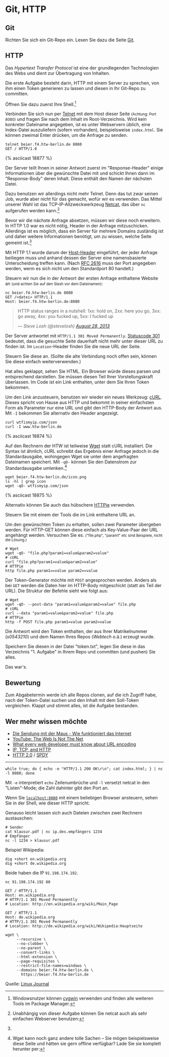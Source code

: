 # Git, HTTP

## Git

Richten Sie sich ein Git-Repo ein. Lesen Sie dazu die Seite [Git](/wiki/git).


## HTTP

Das _Hypertext Transfer Protocol_ ist eine der grundlegenden Technologien des Webs und dient zur Übertragung von Inhalten.

Die erste Aufgabe besteht darin, HTTP mit einem Server zu sprechen, von ihm einen Token generieren zu lassen und diesen in Ihr Git-Repo zu committen.

Öffnen Sie dazu zuerst Ihre Shell.[^shell]

Verbinden Sie sich nun per [Telnet](http://de.wikipedia.org/wiki/Telnet) mit dem Host dieser Seite <small>(Achtung: Port 8080)</small> und fragen Sie nach dem Inhalt im Root-Verzeichnis. Wird kein konkreter Dateiname angegeben, ist es unter Webservern üblich, eine Index-Datei auszuliefern (sofern vorhanden), beispielsweise `index.html`. Sie können zweimal Enter drücken, um die Anfrage zu senden.

```shell
telnet beier.f4.htw-berlin.de 8080
GET / HTTP/1.0
```

{% asciicast 18877 %}

Der Server teilt Ihnen in seiner Antwort zuerst im "Response-Header" einige Informationen über die gewünschte Datei mit und schickt Ihnen dann im "Response-Body" deren Inhalt. Diese enthält den Namen der nächsten Datei.

Dazu benutzen wir allerdings nicht mehr Telnet. Denn das tut zwar seinen Job, wurde aber nicht für das gemacht, wofür wir es verwenden. Das Mittel unserer Wahl ist das TCP-IP-Allzweckwerkzeug [Netcat](http://de.wikipedia.org/wiki/Netcat), das über `nc` aufgerufen werden kann.[^netcat]

Bevor wir die nächste Anfrage absetzen, müssen wir diese noch erweitern. In HTTP 1.0 war es nicht nötig, Header in der Anfrage mitzuschicken. Allerdings ist es möglich, dass ein Server für mehrere Domains zuständig ist und daher weitere Informationen benötigt, um zu wissen, welche Seite gemeint ist.[^wikipedia]

Mit HTTP 1.1 wurde darum der [Host-Header](http://de.wikipedia.org/wiki/Host_Header) eingeführt, der jeder Anfrage beiliegen muss und anhand dessen der Server eine namensbasierte Unterscheidung treffen kann. (Nach [RFC 2616](http://www.w3.org/Protocols/rfc2616/rfc2616-sec14.html#sec14.23) muss der Port angegeben werden, wenn es sich nicht um den Standardport 80 handelt.)

Steuern wir nun die in der Antwort der ersten Anfrage enthaltene Website an <small>(und achten Sie auf den Slash vor dem Dateinamen)</small>:

```
nc beier.f4.htw-berlin.de 8080
GET /<datei> HTTP/1.1
Host: beier.f4.htw-berlin.de:8080
```

<blockquote class="twitter-tweet" lang="en"><p>HTTP status ranges in a nutshell: 1xx: hold on, 2xx: here you go, 3xx: go away, 4xx: you fucked up, 5xx: I fucked up</p><cite>— Steve Losh (@stevelosh) <a href="https://twitter.com/stevelosh/statuses/372740571749572610">August 28, 2013</a></cite></blockquote>

Der Server antwortet mit `HTTP/1.1 301 Moved Permanently`. [Statuscode 301](http://de.wikipedia.org/wiki/HTTP-Statuscode#3xx_.E2.80.93_Umleitung) bedeutet, dass die gesuchte Seite dauerhaft nicht mehr unter dieser URL zu finden ist. Im `Location`-Header finden Sie die neue URL der Seite.

Steuern Sie diese an. (Sollte die alte Verbindung noch offen sein, können Sie diese einfach weiterverwenden.)

Hat alles geklappt, sehen Sie HTML. Ein Browser würde dieses parsen und entsprechend darstellen. Sie müssen diesen Teil Ihrer Vorstellungskraft überlassen. Im Code ist ein Link enthalten, unter dem Sie Ihren Token bekommen.

Um den Link anzusteuern, benutzen wir wieder ein neues Werkzeug: [cURL](http://de.wikipedia.org/wiki/CURL). Dieses spricht von Hause aus HTTP und bekommt in seiner einfachsten Form als Parameter nur eine URL und gibt den HTTP-Body der Antwort aus. Mit `-I` bekommen Sie alternativ den Header angezeigt.

```shell
curl wtfismyip.com/json
curl -I www.htw-berlin.de
```

{% asciicast 18874 %}

Auf den Rechnern der HTW ist teilweise [Wget](https://www.gnu.org/software/wget/) statt cURL installiert. Die Syntax ist ähnlich, cURL schreibt das Ergebnis einer Anfrage jedoch in die Standardausgabe, wohingegen Wget sie unter dem angefragten Dateinamen speichert. Mit `-qO-` können Sie den Datenstrom zur Standardausgabe umlenken.[^wget]

```shell
wget beier.f4.htw-berlin.de/icon.png
ls -hl | grep icon
wget -qO- wtfismyip.com/json
```

{% asciicast 18875 %}

Alternativ können Sie auch das hübschere [HTTPie](https://github.com/jkbr/httpie) verwenden.

Steuern Sie mit einem der Tools die im Link enthaltene URL an.

Um den gewünschten Token zu erhalten, sollen zwei Parameter übergeben werden. Für HTTP-GET können diese einfach als Key-Value-Paar der URL angehängt werden. Versuchen Sie es.
<small>("file.php", "param1" etc sind Beispiele, nicht die Lösung.)</small>

```shell
# Wget
wget -qO- "file.php?param1=value&param2=value"
# cURL
curl "file.php?param1=value&param2=value"
# HTTPie
http file.php param1==value param2==value
```

Der Token-Generator möchte mit `POST` angesprochen werden. Anders als bei `GET` werden die Daten hier im HTTP-Body mitgeschickt (statt als Teil der URL). Die Struktur der Befehle sieht wie folgt aus:

```shell
# Wget
wget -qO- --post-data "param1=value&param2=value" file.php
# cURL
curl --data "param1=value&param2=value" file.php
# HTTPie
http -f POST file.php param1=value param2=value
```

Die Antwort wird den Token enthalten, der aus Ihrer Matrikelnummer (_s0543210_) und dem Namen Ihres Repos (_Webtech_ o.ä.) erzeugt wurde.

Speichern Sie diesen in der Datei "token.txt", legen Sie diese in das Verzeichnis "1. Aufgabe" in Ihrem Repo und committen (und pushen) Sie alles.

Das war's.


## Bewertung

Zum Abgabetermin werde ich alle Repos clonen, auf die ich Zugriff habe, nach der Token-Datei suchen und den Inhalt mit dem Soll-Token vergleichen. Klappt und stimmt alles, ist die Aufgabe bestanden.


## Wer mehr wissen möchte

* [Die Sendung mit der Maus - Wie funktioniert das Internet](https://www.youtube.com/watch?v=8PNRrOGJqUI)
* [YouTube: The Web Is Not The Net](https://www.youtube.com/watch?v=scWj1BMRHUA)
* [What every web developer must know about URL encoding](http://blog.lunatech.com/2009/02/03/what-every-web-developer-must-know-about-url-encoding)
* [IP, TCP, and HTTP](http://www.objc.io/issue-10/ip-tcp-http.html)
* [HTTP 2.0](http://en.wikipedia.org/wiki/HTTP_2.0) / [SPDY](http://en.wikipedia.org/wiki/SPDY)


---

[^shell]: Windowsnutzer können [cygwin](http://cygwin.com/) verwenden und finden alle weiteren Tools im Package Manager.

[^netcat]: Unabhängig von dieser Aufgabe können Sie netcat auch als sehr einfachen Webserver benutzen:

```shell
while true; do { echo -e "HTTP/1.1 200 OK\r\n"; cat index.html; } | nc -l 8080; done
```

Mit `-e` interpretiert `echo` Zeilenumbrüche und `-l` versetzt netcat in den "Listen"-Mode; die Zahl dahinter gibt den Port an.

Wenn Sie [`localhost:8080`](http://localhost:8080) mit einem beliebigen Browser ansteuern, sehen Sie in der Shell, wie dieser HTTP spricht.

Genauso leicht lassen sich auch Dateien zwischen zwei Rechnern austauschen:

```shell
# Sender
cat klausur.pdf | nc ip.des.empfängers 1234
# Empfänger
nc -l 1234 > klausur.pdf
```

[^wikipedia]:
Beispiel Wikipedia:

```shell
dig +short en.wikipedia.org
dig +short de.wikipedia.org
```

Beide haben die IP `91.198.174.192`.

```shell
nc 91.198.174.192 80

GET / HTTP/1.1
Host: en.wikipedia.org
# HTTP/1.1 301 Moved Permanently
# Location: http://en.wikipedia.org/wiki/Main_Page

GET / HTTP/1.1
Host: de.wikipedia.org
# HTTP/1.1 301 Moved Permanently
# Location: http://de.wikipedia.org/wiki/Wikipedia:Hauptseite
```

[^wget]: Wget kann noch ganz andere tolle Sachen – Sie mögen beispielsweise diese Seite und hätten sie gern offline verfügbar? Lade Sie sie komplett herunter per:

```shell
wget \
     --recursive \
     --no-clobber \
     --no-parent \
     --convert-links \
     --html-extension \
     --page-requisites \
     --restrict-file-names=windows \
     --domains beier.f4.htw-berlin.de \
       https://beier.f4.htw-berlin.de
```

Quelle: [Linux Journal](http://www.linuxjournal.com/content/downloading-entire-web-site-wget)
